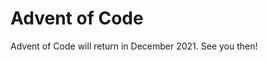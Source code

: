 # Advent of Code

Advent of Code will return in December 2021. See you then!

<!--
<div id="important-information">
    <p> Hello, this year's advent of code is now over! </p>

<p>
    We have raised 6380:- in total for covid-research and 6380:- to
    the creator of Advent of Code!
</p>

<p>
    Moreover, there are ten programmers that have won prizes! To claim your
    prize, send an email to kassor@lithekod.se from your liu-mail containing a
    screenshot of the settings tab found on the Advent of Code website. It is
    important that you are logged into your account on this screenshot so we
    can verify your identity.
</p>

<p>
    The prizes are handed out as digital giftcards that can be
    purchased and distributed online. Include, because of that, also what
    website you want your giftcard to in the email.
    Congratulations to everyone who won!
</p>
</div>

Join our [leaderboard](https://adventofcode.com/2020/leaderboard)! The join code
is <b style="font-family: monospace; font-size: 1.3em;">637041-f5ee40da</b>.

Every december something amazing happens. Programmers voluntarily wake up at
6.00am and solve small cozy problems in Advent of Code. Christmas is about
giving gifts, that is why LiTHe kod is donating 20 sek for every solved
problem. 10 sek to COVID-19 research and 10 sek to Advent of Code itself. There
will of course be a kickoff for Advent of Code at the meetup the first of
December! See you there!

In addition to our Advent of Code leaderboard, we also arrange our own
competition. We use a sorting that's a little different to the one on Advent of
Code's site where we primarily sort by number of stars and secondarily by the
number of points. Only people studying at LiU are eligible to compete but you
can press a super advanced button below to also show non-competitors. If you
think that you should be on the competition list but aren't, please contact
someone on the board and we'll take a look at it. (You can also contact us if
you don't want to be on the competition list.)

Prizes are dealt out according to the following when the competition ends
2020-12-25 23.59.

<ol start="0">
<li>1500 SEK</li>
<li>1100 SEK</li>
<li>750 SEK </li>
<li>500 SEK </li>
<li>500 SEK </li>
<li>500 SEK </li>
<li>250 SEK </li>
<li>250 SEK </li>
<li>250 SEK </li>
<li>250 SEK </li>
</ol>


<div id="sponsor-container">
    <img class="sponsor" src="/static/img/mindroad_logo.png" alt="Mindroad">
</div>

<hr>

## Competition is now over
<label class="toggle-aoc" for="aoc-trigger"><span class="only-aoc-some">Show all</span><span class="only-aoc-all">Show eligible</span></label>
<div id="leaderboard-container">
    <span class="only-aoc-all">
    <iframe class="only-light-theme leaderboard"
            src="https://lithekod.lysator.liu.se/leaderboard/?lightmode=true"></iframe>
    <iframe class="only-dark-theme leaderboard"
            src="https://lithekod.lysator.liu.se/leaderboard/"></iframe>
    </span><span class="only-aoc-some">
    <iframe class="only-light-theme leaderboard"
            src="https://lithekod.lysator.liu.se/leaderboard/?lightmode=true&some=true"></iframe>
    <iframe class="only-dark-theme leaderboard"
            src="https://lithekod.lysator.liu.se/leaderboard/?some=true"></iframe>
    </span>
</div>
-->
